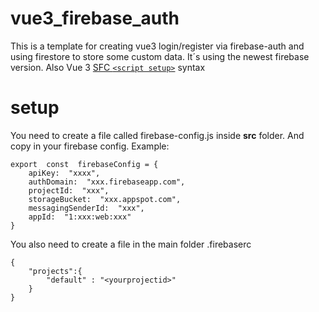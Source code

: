 
# vue3_firebase_auth

This is a template for creating vue3 login/register via firebase-auth and using firestore to store some custom data.
It´s using the newest firebase version. Also Vue 3 [SFC `<script setup>`](https://v3.vuejs.org/api/sfc-script-setup.html) syntax

# setup

You need to create a file called firebase-config.js inside **src** folder.
And copy in your firebase config.
Example:

    export  const  firebaseConfig = {
	    apiKey:  "xxxx",
	    authDomain:  "xxx.firebaseapp.com",
	    projectId:  "xxx",
	    storageBucket:  "xxx.appspot.com",
	    messagingSenderId:  "xxx",
	    appId:  "1:xxx:web:xxx"
    }

You also need to create a file in the main folder .firebaserc

    {
	    "projects":{ 
		    "default" : "<yourprojectid>"
		}
	}
